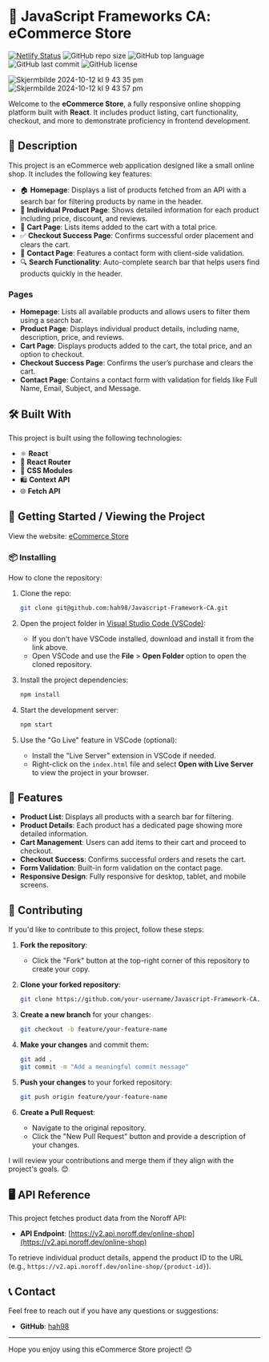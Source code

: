 # 🛒 JavaScript Frameworks CA: eCommerce Store

[![Netlify Status](https://api.netlify.com/api/v1/badges/76578210-c851-4321-8b36-301320e51040/deploy-status)](https://app.netlify.com/sites/jsframeworkcahah98/deploys)
![GitHub repo size](https://img.shields.io/github/repo-size/hah98/JavaScript-Frameworks-CA)
![GitHub top language](https://img.shields.io/github/languages/top/hah98/JavaScript-Frameworks-CA)
![GitHub last commit](https://img.shields.io/github/last-commit/hah98/JavaScript-Frameworks-CA)
![GitHub license](https://img.shields.io/github/license/hah98/JavaScript-Frameworks-CA)

![Skjermbilde 2024-10-12 kl 9 43 35 pm](https://github.com/user-attachments/assets/58c60932-0745-47d9-badb-0862d3585d9f)
![Skjermbilde 2024-10-12 kl 9 43 57 pm](https://github.com/user-attachments/assets/ca4b34a7-8f1c-4ff5-95a9-f86eaddfd619)

Welcome to the **eCommerce Store**, a fully responsive online shopping platform built with **React**. It includes product listing, cart functionality, checkout, and more to demonstrate proficiency in frontend development.

## 📜 Description

This project is an eCommerce web application designed like a small online shop. It includes the following key features:

- 🏠 **Homepage**: Displays a list of products fetched from an API with a search bar for filtering products by name in the header.
- 📄 **Individual Product Page**: Shows detailed information for each product including price, discount, and reviews.
- 🛒 **Cart Page**: Lists items added to the cart with a total price.
- ✅ **Checkout Success Page**: Confirms successful order placement and clears the cart.
- 📝 **Contact Page**: Features a contact form with client-side validation.
- 🔍 **Search Functionality**: Auto-complete search bar that helps users find products quickly in the header.

### Pages

- **Homepage**: Lists all available products and allows users to filter them using a search bar.
- **Product Page**: Displays individual product details, including name, description, price, and reviews.
- **Cart Page**: Displays products added to the cart, the total price, and an option to checkout.
- **Checkout Success Page**: Confirms the user’s purchase and clears the cart.
- **Contact Page**: Contains a contact form with validation for fields like Full Name, Email, Subject, and Message.

## 🛠️ Built With

This project is built using the following technologies:

- ⚛️ **React**
- 🧰 **React Router**
- 🎨 **CSS Modules**
- 🛍️ **Context API**
- 🌐 **Fetch API**

## 🚀 Getting Started / Viewing the Project

View the website: [eCommerce Store](https://jsframeworkcahah98.netlify.app/)

### 📦 Installing

How to clone the repository:

1. Clone the repo:

   ```bash
   git clone git@github.com:hah98/Javascript-Framework-CA.git
   ```

2. Open the project folder in [Visual Studio Code (VSCode)](https://code.visualstudio.com/):
   
   - If you don't have VSCode installed, download and install it from the link above.
   - Open VSCode and use the **File** > **Open Folder** option to open the cloned repository.

3. Install the project dependencies:

   ```bash
   npm install
   ```

4. Start the development server:

   ```bash
   npm start
   ```

5. Use the "Go Live" feature in VSCode (optional):
   
   - Install the "Live Server" extension in VSCode if needed.
   - Right-click on the `index.html` file and select **Open with Live Server** to view the project in your browser.

## 📄 Features

- **Product List**: Displays all products with a search bar for filtering.
- **Product Details**: Each product has a dedicated page showing more detailed information.
- **Cart Management**: Users can add items to their cart and proceed to checkout.
- **Checkout Success**: Confirms successful orders and resets the cart.
- **Form Validation**: Built-in form validation on the contact page.
- **Responsive Design**: Fully responsive for desktop, tablet, and mobile screens.

## 🤝 Contributing

If you'd like to contribute to this project, follow these steps:

1. **Fork the repository**:
   
   - Click the "Fork" button at the top-right corner of this repository to create your copy.

2. **Clone your forked repository**:

   ```bash
   git clone https://github.com/your-username/Javascript-Framework-CA.git
   ```

3. **Create a new branch** for your changes:

   ```bash
   git checkout -b feature/your-feature-name
   ```

4. **Make your changes** and commit them:

   ```bash
   git add .
   git commit -m "Add a meaningful commit message"
   ```

5. **Push your changes** to your forked repository:

   ```bash
   git push origin feature/your-feature-name
   ```

6. **Create a Pull Request**:

   - Navigate to the original repository.
   - Click the "New Pull Request" button and provide a description of your changes.

I will review your contributions and merge them if they align with the project's goals. 😊

## 🖥️ API Reference

This project fetches product data from the Noroff API:

- **API Endpoint**: [https://v2.api.noroff.dev/online-shop](https://v2.api.noroff.dev/online-shop)

To retrieve individual product details, append the product ID to the URL (e.g., `https://v2.api.noroff.dev/online-shop/{product-id}`).

## 📞 Contact

Feel free to reach out if you have any questions or suggestions:

- **GitHub**: [hah98](https://github.com/hah98)

---

Hope you enjoy using this eCommerce Store project! 😊
